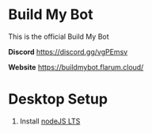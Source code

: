 # Build My Bot
 This is the official Build My Bot


**Discord**
https://discord.gg/vgPEmsv

**Website**
https://buildmybot.flarum.cloud/


# Desktop Setup

1. Install [nodeJS LTS](https://nodejs.org/en/)
